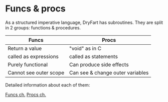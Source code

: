 # Funcs & procs

As a structured imperative language, DryFart has subroutines. They are split in
2 groups: functions & procedures.

| Funcs          | Procs |
|----------------|--------|
| Return a value | "void" as in C |
| called as expressions | called as statements |
| Purely functional | Can produce side effects |
| Cannot see outer scope | Can see & change outer variables |

Detailed information about each of them:

[Funcs ch.](funcs.md)
[Procs ch.](procs.md)
